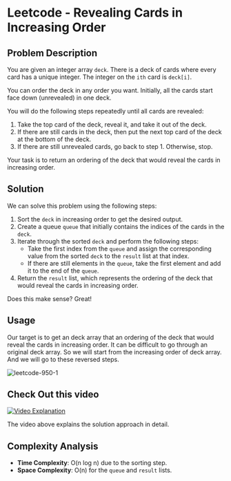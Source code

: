 # Leetcode - Revealing Cards in Increasing Order

## Problem Description

You are given an integer array `deck`. There is a deck of cards where every card has a unique integer. The integer on the `ith` card is `deck[i]`.

You can order the deck in any order you want. Initially, all the cards start face down (unrevealed) in one deck.

You will do the following steps repeatedly until all cards are revealed:

1. Take the top card of the deck, reveal it, and take it out of the deck.
2. If there are still cards in the deck, then put the next top card of the deck at the bottom of the deck.
3. If there are still unrevealed cards, go back to step 1. Otherwise, stop.

Your task is to return an ordering of the deck that would reveal the cards in increasing order.

## Solution

We can solve this problem using the following steps:

1. Sort the `deck` in increasing order to get the desired output.
2. Create a queue `queue` that initially contains the indices of the cards in the `deck`.
3. Iterate through the sorted `deck` and perform the following steps:
   - Take the first index from the `queue` and assign the corresponding value from the sorted `deck` to the `result` list at that index.
   - If there are still elements in the `queue`, take the first element and add it to the end of the `queue`.
4. Return the `result` list, which represents the ordering of the deck that would reveal the cards in increasing order.


Does this make sense? Great!

## Usage

Our target is to get an deck array that an ordering of the deck that would reveal the cards in increasing order. It can be difficult to go through an original deck array. So we will start from the increasing order of deck array. And we will go to these reversed steps.

![leetcode-950-1](https://github.com/aTfure/codeKenya/assets/87364726/98f6a326-9648-4933-bebd-03838db0946c)



## Check Out this video

[![Video Explanation](https://img.youtube.com/vi/lx7sXPATO3U/mqdefault.jpg)](https://youtu.be/lx7sXPATO3U)

The video above explains the solution approach in detail.


## Complexity Analysis

- **Time Complexity**: O(n log n) due to the sorting step.
- **Space Complexity**: O(n) for the `queue` and `result` lists.
